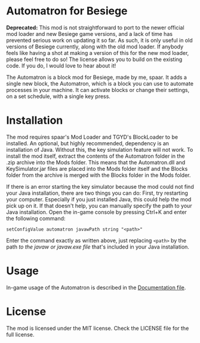 Automatron for Besiege
======================

**Deprecated:** This mod is not straightforward to port to the newer official mod loader and new Besiege game versions, and a lack of time has prevented serious work on updating it so far. As such, it is only useful in old versions of Besiege currently, along with the old mod loader.
If anybody feels like having a shot at making a version of this for the new mod loader, please feel free to do so! The license allows you to build on the existing code. If you do, I would love to hear about it!

The Automatron is a block mod for Besiege, made by me, spaar.
It adds a single new block, the Automatron, which is a block you can use to automate processes in your machine.
It can activate blocks or change their settings, on a set schedule, with a single key press.

Installation
============
The mod requires spaar's Mod Loader and TGYD's BlockLoader to be installed.
An optional, but highly recommended, dependency is an installation of Java. Without this, the key simulation feature will not work.
To install the mod itself, extract the contents of the Automatron folder in the .zip archive into the Mods folder.
This means that the Automatron.dll and KeySimulator.jar files are placed into the Mods folder itself and the Blocks folder from the archive is merged with the Blocks folder in the Mods folder.

If there is an error starting the key simulator because the mod could not find your Java installation, there are two things you can do:
First, try restarting your computer. Especially if you just installed Java, this could help the mod pick up on it.
If that doesn't help, you can manually specify the path to your Java installation. Open the in-game console by pressing Ctrl+K and enter the following command:
```
setConfigValue automatron javawPath string "<path>"
```
Enter the command exactly as written above, just replacing `<path>` by the path *to the javaw or javaw.exe file* that's included in your Java installation.

Usage
=====
In-game usage of the Automatron is described in the [Documentation file](./Documentation.md).

License
=======
The mod is licensed under the MIT license.
Check the LICENSE file for the full license.
